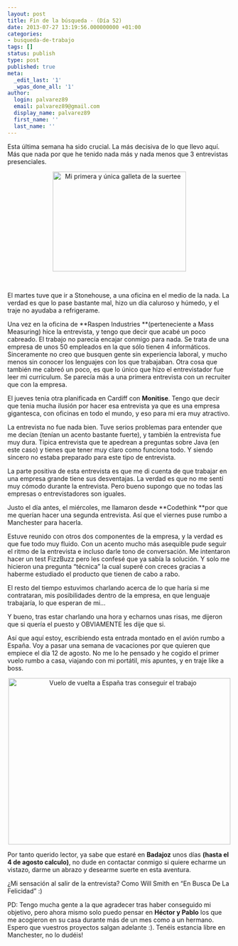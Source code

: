 ```yaml
---
layout: post
title: Fin de la búsqueda - (Día 52)
date: 2013-07-27 13:19:56.000000000 +01:00
categories:
- busqueda-de-trabajo
tags: []
status: publish
type: post
published: true
meta:
  _edit_last: '1'
  _wpas_done_all: '1'
author:
  login: palvarez89
  email: palvarez89@gmail.com
  display_name: palvarez89
  first_name: ''
  last_name: ''
---
```

Esta última semana ha sido crucial. La más decisiva de lo que llevo aquí. Más
que nada por que he tenido nada más y nada menos que 3 entrevistas
presenciales.

<p style="text-align: center;">
  <a href="http://pedro.alvarezpiedehierro.com/wp-content/uploads/2013/07/2012-11-12-22.25.11.jpg"><img class="size-medium wp-image-176  aligncenter" alt="Mi primera y única galleta de la suertee" src="http://pedro.alvarezpiedehierro.com/wp-content/uploads/2013/07/2012-11-12-22.25.11-300x225.jpg" width="300" height="225" /></a>
</p>

&nbsp;

El martes tuve que ir a Stonehouse, a una oficina en el medio de la nada. La
verdad es que lo pase bastante mal, hizo un día caluroso y húmedo, y el traje
no ayudaba a refrigerame.

<!--more-->

Una vez en la oficina de **Raspen Industries **(perteneciente a Mass Measuring)
hice la entrevista, y tengo que decir que acabé un poco cabreado. El trabajo no
parecía encajar conmigo para nada. Se trata de una empresa de unos 50 empleados
en la que sólo tienen 4 informáticos. Sinceramente no creo que busquen gente
sin experiencia laboral, y mucho menos sin conocer los lenguajes con los que
trabajaban. Otra cosa que también me cabreó un poco, es que lo único que hizo
el entrevistador fue leer mi curriculum. Se parecía más a una primera
entrevista con un recruiter que con la empresa.

El jueves tenia otra planificada en Cardiff con **Monitise**. Tengo que decir
que tenia mucha ilusión por hacer esa entrevista ya que es una empresa
gigantesca, con oficinas en todo el mundo, y eso para mi era muy atractivo.

La entrevista no fue nada bien. Tuve serios problemas para entender que me
decían (tenían un acento bastante fuerte), y también la entrevista fue muy
dura. Típica entrevista que te apedrean a preguntas sobre Java (en este caso) y
tienes que tener muy claro como funciona todo. Y siendo sincero no estaba
preparado para este tipo de entrevista.

La parte positiva de esta entrevista es que me di cuenta de que trabajar en una
empresa grande tiene sus desventajas. La verdad es que no me sentí muy cómodo
durante la entrevista. Pero bueno supongo que no todas las empresas o
entrevistadores son iguales.

Justo el día antes, el miércoles, me llamaron desde **Codethink **por que me
querían hacer una segunda entrevista. Así que el viernes puse rumbo a
Manchester para hacerla.

Estuve reunido con otros dos componentes de la empresa, y la verdad es que fue
todo muy fluido. Con un acento mucho más asequible pude seguir el ritmo de la
entrevista e incluso darle tono de conversación. Me intentaron hacer un test
FizzBuzz pero les confesé que ya sabía la solución. Y solo me hicieron una
pregunta &#8220;técnica&#8221; la cual superé con creces gracias a haberme
estudiado el producto que tienen de cabo a rabo.

El resto del tiempo estuvimos charlando acerca de lo que haría si me
contrataran, mis posibilidades dentro de la empresa, en que lenguaje
trabajaría, lo que esperan de mi&#8230;

Y bueno, tras estar charlando una hora y echarnos unas risas, me dijeron que si
quería el puesto y OBVIAMENTE les dije que si.

Así que aquí estoy, escribiendo esta entrada montado en el avión rumbo a
España. Voy a pasar una semana de vacaciones por que quieren que empiece el día
12 de agosto. No me lo he pensado y he cogido el primer vuelo rumbo a casa,
viajando con mi portátil, mis apuntes, y en traje like a boss.

<p style="text-align: center;">
  <a href="http://pedro.alvarezpiedehierro.com/wp-content/uploads/2013/07/wpid-DSC_0510.jpg"><img class="size-full  aligncenter" title="DSC_0510.jpg" alt="Vuelo de vuelta a España tras conseguir el trabajo " src="http://pedro.alvarezpiedehierro.com/wp-content/uploads/2013/07/wpid-DSC_0510.jpg" width="500" height="375" /></a>
</p>

Por tanto querido lector, ya sabe que estaré en **Badajoz** unos días **(hasta
el 4 de agosto calculo)**, no dude en contactar conmigo si quiere echarme un
vistazo, darme un abrazo y desearme suerte en esta aventura.

¿Mi sensación al salir de la entrevista? Como Will Smith en &#8220;En Busca De
La Felicidad&#8221; :)

PD: Tengo mucha gente a la que agradecer tras haber conseguido mi objetivo,
pero ahora mismo solo puedo pensar en **Héctor y Pablo** los que me acogieron
en su casa durante más de un mes como a un hermano. Espero que vuestros
proyectos salgan adelante :). Tenéis estancia libre en Manchester, no lo
dudéis!

